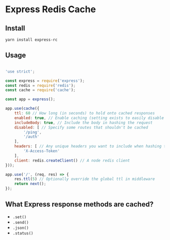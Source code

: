 # Express **R**edis **C**ache

## Install

`yarn install express-rc`

## Usage

```js

'use strict';

const express = require('express');
const redis = require('redis');
const cache = require('cache');

const app = express();

app.use(cache({
	ttl: 60 // How long (in seconds) to hold onto cached responses
	enabled: true, // Enable caching (setting exists to easily disable in specific environments)
	includeBody: true, // Include the body in hashing the request
	disabled: [ // Specify some routes that shouldn't be cached
		'/ping',
		'/auth'
	],
	headers: [ // Any unique headers you want to include when hashing the request
		'X-Access-Token'
	],
	client: redis.createClient() // A node redis client
}));

app.use('/', (req, res) => {
	res.ttl(5) // Optionally override the global ttl in middleware
	return next();
});

```

## What Express response methods are cached?

* `.set()`
* `.send()`
* `.json()`
* `.status()`
